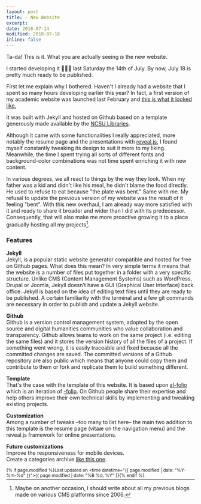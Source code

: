 ```yaml
---
layout: post
title: ☞ New Website
excerpt: 
date: 2018-07-14
modified: 2018-07-18 
inline: false
---
```


Ta-da! This is it. What you are actually seeing _is_ the new website. 

I started developing it 👨🏻‍💻 last Saturday the 14th of July. By now, July 18 is pretty much ready to be published. 

First let me explain why I bothered. Haven't I already had a website that I spent so many hours developing earlier this year? In fact, a first version of my academic website was launched last February and [this is what it looked like.](/assets/img/2018/07/old-website.jpg)

It was built with Jekyll and hosted on Github based on a template generously made available by the [NCSU Libraries](https://github.com/NCSU-Libraries/jekyll-academic).

Although it came with some functionalities I really appreciated, more notably the resume page and the presentations with [reveal.js](https://revealjs.com/#/), I found myself constantly tweaking its design to suit it more to my liking. Meanwhile, the time I spent trying all sorts of different fonts and background-color combinations was not time spent enriching it with new content. 

In various degrees, we all react to things by the way they look. When my father was a kid and didn't like his meal, he didn't blame the food directly. He used to refuse to eat because "the plate was bent." Same with me. My refusal to update the previous version of my website was the result of it feeling "bent". With this new overhaul, I am already way more satisfied with it and ready to share it broader and wider than I did with its predecessor. Consequently, that will also make me more proactive growing it to a place gradually hosting all my projects[^1].

[^1]: Maybe on another occasion, I should write about all my previous blogs made on various CMS platforms since 2006.   

### Features 

**Jekyll**  
Jekyll, is a popular static website generator compatible and hosted for free on Github pages. What does this mean? In very simple terms it means that the website is a number of files put together in a folder with a very specific structure. Unlike CMS (Content Management Systems) such as WordPress, Drupal or Joomla, Jekyll doesn’t have a GUI (Graphical User Interface) back office. Jekyll is based on the idea of editing text files until they are ready to be published. A certain familiarity with the terminal and a few git commands are necessary in order to publish and update a Jekyll website.  

**Github**  
Github is a version control management system, adopted by the open source and digital humanities communities who value collaboration and transparency. Github allows teams to work on the same project (i.e. editing the same files) and it stores the version history of all the files of a project. If something went wrong, it is easily traceable and fixed because all the committed changes are saved. The committed versions of a Github repository are also public which means that anyone could copy them and contribute to them or fork and replicate them to build something different. 

**Template**  
That's the case with the template of this website. It is based upon [al-folio](https://github.com/alshedivat/al-folio) which is an iteration of [-folio](https://github.com/bogoli/-folio). On Github people share their expertise and help others improve their own technical skills by implementing and tweaking existing projects. 

**Customization**  
Among a number of tweaks –too many to list here– the main two addition to this template is the resume page (vitaæ on the navigation menu) and the reveal.js framework for online presentations. 

**Future customizations**  
Improve the responsiveness for mobile devices.  
Create a categories archive [like this one](https://mmistakes.github.io/so-simple-theme/categories/).  

<small class="address p" style="float: right;">{% if page.modified %}Last updated on <time datetime="{{ page.modified | date: "%Y-%m-%d" }}">{{ page.modified | date: "%B %d, %Y" }}</time>{% endif %}.</small><br>